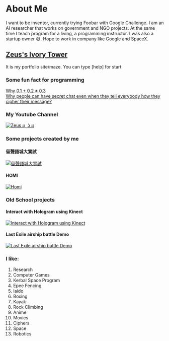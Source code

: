 # About Me
I want to be inventor, currently trying Foobar with Google Challenge.  I am an AI researcher that works on government and NGO projects. At the same time I teach program for a living, a programming instructor.  I was also a startup owner :sweat_smile:.
Hope to work in company like Google and SpaceX.


## [Zeus's Ivory Tower](https://zeuschiu.com/)
It is my portfolio site/maze.  You can type [help] for start

### Some fun fact for programming
[Why 0.1 + 0.2 ≠ 0.3](fun-facts/why0.1%2B0.2≠0.3)<br>
[Why people can have secret chat even when they tell everybody how they cipher their message?](fun-facts/rsa)

### My Youtube Channel
[![Zeus ಡ ͜ ʖ ಡ](https://yt3.ggpht.com/ytc/AKedOLQCeXyZ-H78LrQPG76yuUqMcSAaXlBjZ9Glrt5v=s176-c-k-c0x00ffffff-no-rj)](https://www.youtube.com/channel/UC1XwXKPSpWLBZ2VuWKM8KTQ)

### Some projects created by me
#### 留聲語城大實試
[![留聲語城大實試](https://img.youtube.com/vi/SXyY89qNsKg/0.jpg)](https://youtu.be/SXyY89qNsKg)

#### HOMI
[![Homi](https://img.youtube.com/vi/KHTqk1WxZWg/0.jpg)](https://youtu.be/KHTqk1WxZWg)

### Old School projects
#### Interact with Hologram using Kinect
[![Interact with Hologram using Kinect](https://img.youtube.com/vi/L1SK9zfrWsI/0.jpg)](https://www.youtube.com/watch?v=L1SK9zfrWsI)
#### Last Exile airship battle Demo
[![Last Exile airship battle Demo](https://img.youtube.com/vi/-a9apV0Xjoc/0.jpg)](https://www.youtube.com/watch?v=-a9apV0Xjoc)

### I like: 
1. Research
1. Computer Games
1. Kerbal Space Program
1. Epee Fencing
1. Iaido
1. Boxing
1. Kayak
1. Rock Climbing
1. Anime
1. Movies
1. Ciphers
1. Space
1. Robotics